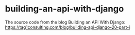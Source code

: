 # building-an-api-with-django
The source code from the blog Building an API With Django:
https://tag1consulting.com/blog/building-api-django-20-part-i

